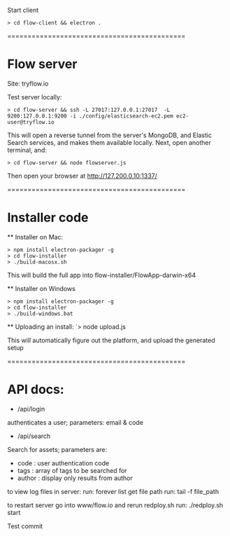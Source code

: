 
Start client
```
> cd flow-client && electron .
```
============================================
# Flow server

Site: tryflow.io

Test server locally:
```
> cd flow-server && ssh -L 27017:127.0.0.1:27017  -L 9200:127.0.0.1:9200 -i ./config/elasticsearch-ec2.pem ec2-user@tryflow.io
```
This will open a reverse tunnel from the server's MongoDB, and Elastic Search services, and makes them available locally.
Next, open another terminal, and:
```
> cd flow-server && node flowserver.js
```
Then open your browser at http://127.200.0.10:1337/

============================================
# Installer code

** Installer on Mac:

```
> npm install electron-packager -g
> cd flow-installer
> ./build-macosx.sh
```

This will build the full app into flow-installer/FlowApp-darwin-x64

** Installer on Windows

```
> npm install electron-packager -g
> cd flow-installer
> ./build-windows.bat
```

** Uploading an install:
`> node upload.js

This will automatically figure out the platform, and upload the generated setup

============================================
# API docs:

* /api/login

authenticates a user; parameters: email & code

* /api/search

Search for assets; parameters are:
* code : user authentication code
* tags : array of tags to be searched for
* author : display only results from author


to view log files in server:
run: forever list
get file path
run: tail -f file_path

to restart server go into www/flow.io and rerun redploy.sh
run: ./redploy.sh start

Test commit
